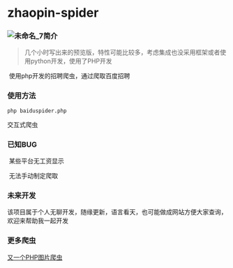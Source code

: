 # zhaopin-spider



### ![未命名_7](./未命名_7.gif)简介

> 几个小时写出来的预览版，特性可能比较多，考虑集成也没采用框架或者使用python开发，使用了PHP开发

​	使用php开发的招聘爬虫，通过爬取百度招聘

### 使用方法

```
php baiduspider.php
```

交互式爬虫

### 已知BUG

​	某些平台无工资显示

​	无法手动制定爬取

### 未来开发

​	该项目属于个人无聊开发，随缘更新，语言看天，也可能做成网站方便大家查询，欢迎来帮助我一起开发

### 更多爬虫

  [又一个PHP图片爬虫](https://github.com/Chenjinyi/PHP-Images-Spider)
